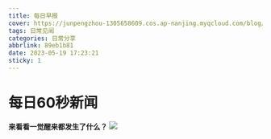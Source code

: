 ```yaml
---
title: 每日早报
cover: https://junpengzhou-1305658609.cos.ap-nanjing.myqcloud.com/blog/%E6%96%B0%E9%97%BB%E6%97%A9%E6%8A%A5-cover.webp
tags: 日常见闻
categories: 日常分享
abbrlink: 89eb1b81
date: 2023-05-19 17:23:21
sticky: 1
---
```

# 每日60秒新闻

**来看看一觉醒来都发生了什么？**
![](https://v2.alapi.cn/api/zaobao?token=BX2vvKW28gktjrPr&format=image)
